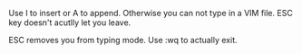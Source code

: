 Use I to insert or A to append. Otherwise you can not type in a VIM file. ESC key doesn't acutlly let you leave.

ESC removes you from typing mode. Use :wq to actually exit.
